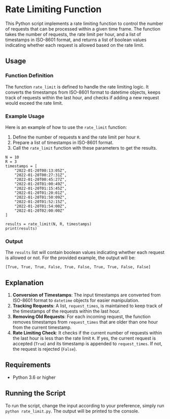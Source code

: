 
# Rate Limiting Function

This Python script implements a rate limiting function to control the number of requests that can be processed within a given time frame. The function takes the number of requests, the rate limit per hour, and a list of timestamps in ISO-8601 format, and returns a list of boolean values indicating whether each request is allowed based on the rate limit.

## Usage

### Function Definition

The function `rate_limit` is defined to handle the rate limiting logic. It converts the timestamps from ISO-8601 format to datetime objects, keeps track of requests within the last hour, and checks if adding a new request would exceed the rate limit.

### Example Usage

Here is an example of how to use the `rate_limit` function:

1. Define the number of requests `N` and the rate limit per hour `R`.
2. Prepare a list of timestamps in ISO-8601 format.
3. Call the `rate_limit` function with these parameters to get the results.

```
N = 10
R = 3
timestamps = [
    "2022-01-20T00:13:05Z",
    "2022-01-20T00:27:31Z",
    "2022-01-20T00:45:27Z",
    "2022-01-20T01:00:49Z",
    "2022-01-20T01:15:45Z",
    "2022-01-20T01:20:01Z",
    "2022-01-20T01:50:09Z",
    "2022-01-20T01:52:15Z",
    "2022-01-20T01:54:00Z",
    "2022-01-20T02:00:00Z"
]

results = rate_limit(N, R, timestamps)
print(results)
```

### Output

The `results` list will contain boolean values indicating whether each request is allowed or not. For the provided example, the output will be:

```
[True, True, True, False, True, False, True, True, False, False]
```

## Explanation

1. **Conversion of Timestamps**: The input timestamps are converted from ISO-8601 format to `datetime` objects for easier manipulation.
2. **Tracking Requests**: A list, `request_times`, is maintained to keep track of the timestamps of the requests within the last hour.
3. **Removing Old Requests**: For each incoming request, the function removes timestamps from `request_times` that are older than one hour from the current timestamp.
4. **Rate Limiting Check**: It checks if the current number of requests within the last hour is less than the rate limit `R`. If yes, the current request is accepted (`True`) and its timestamp is appended to `request_times`. If not, the request is rejected (`False`).

## Requirements

- Python 3.6 or higher

## Running the Script

To run the script, change the input according to your preference, simply run ```python rate_limit.py```. 
The output will be printed to the console.
